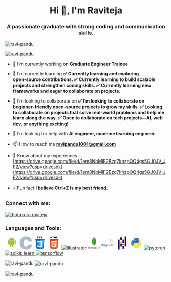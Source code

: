 <h1 align="center">Hi 👋, I'm Raviteja</h1>
<h3 align="center">A passionate graduate with strong coding and communication skills.</h3>

<p align="left"> <img src="https://komarev.com/ghpvc/?username=ravi-pandu&label=Profile%20views&color=0e75b6&style=flat" alt="ravi-pandu" /> </p>

<p align="left"> <a href="https://github.com/ryo-ma/github-profile-trophy"><img src="https://github-profile-trophy.vercel.app/?username=ravi-pandu" alt="ravi-pandu" /></a> </p>

- 🔭 I’m currently working on **Graduate Engineer Trainee**

- 🌱 I’m currently learning **✅ Currently learning and exploring open‑source contributions. ✅ Currently learning to build scalable projects and strengthen coding skills. ✅ Currently learning new frameworks and eager to collaborate on projects.**

- 👯 I’m looking to collaborate on **✅ I’m looking to collaborate on beginner‑friendly open‑source projects to grow my skills. ✅ Looking to collaborate on projects that solve real-world problems and help me learn along the way. ✅ Open to collaborate on tech projects—AI, web dev, or anything exciting!**

- 🤝 I’m looking for help with **AI engineer, machine learning engineer**

- 📫 How to reach me **ravipandu1001@gmail.com**

- 📄 Know about my experiences [https://drive.google.com/file/d/1em8NbMlF2Bzq7khzpQQ4gs5GJ0JV_JF2/view?usp=drivesdk](https://drive.google.com/file/d/1em8NbMlF2Bzq7khzpQQ4gs5GJ0JV_JF2/view?usp=drivesdk)

- ⚡ Fun fact **I believe Ctrl+Z is my best friend.**

<h3 align="left">Connect with me:</h3>
<p align="left">
<a href="https://linkedin.com/in/thotakura raviteja" target="blank"><img align="center" src="https://raw.githubusercontent.com/rahuldkjain/github-profile-readme-generator/master/src/images/icons/Social/linked-in-alt.svg" alt="thotakura raviteja" height="30" width="40" /></a>
</p>

<h3 align="left">Languages and Tools:</h3>
<p align="left"> <a href="https://developer.android.com" target="_blank" rel="noreferrer"> <img src="https://raw.githubusercontent.com/devicons/devicon/master/icons/android/android-original-wordmark.svg" alt="android" width="40" height="40"/> </a> <a href="https://www.cprogramming.com/" target="_blank" rel="noreferrer"> <img src="https://raw.githubusercontent.com/devicons/devicon/master/icons/c/c-original.svg" alt="c" width="40" height="40"/> </a> <a href="https://www.w3schools.com/css/" target="_blank" rel="noreferrer"> <img src="https://raw.githubusercontent.com/devicons/devicon/master/icons/css3/css3-original-wordmark.svg" alt="css3" width="40" height="40"/> </a> <a href="https://www.w3.org/html/" target="_blank" rel="noreferrer"> <img src="https://raw.githubusercontent.com/devicons/devicon/master/icons/html5/html5-original-wordmark.svg" alt="html5" width="40" height="40"/> </a> <a href="https://www.adobe.com/in/products/illustrator.html" target="_blank" rel="noreferrer"> <img src="https://www.vectorlogo.zone/logos/adobe_illustrator/adobe_illustrator-icon.svg" alt="illustrator" width="40" height="40"/> </a> <a href="https://www.mongodb.com/" target="_blank" rel="noreferrer"> <img src="https://raw.githubusercontent.com/devicons/devicon/master/icons/mongodb/mongodb-original-wordmark.svg" alt="mongodb" width="40" height="40"/> </a> <a href="https://www.mysql.com/" target="_blank" rel="noreferrer"> <img src="https://raw.githubusercontent.com/devicons/devicon/master/icons/mysql/mysql-original-wordmark.svg" alt="mysql" width="40" height="40"/> </a> <a href="https://pandas.pydata.org/" target="_blank" rel="noreferrer"> <img src="https://raw.githubusercontent.com/devicons/devicon/2ae2a900d2f041da66e950e4d48052658d850630/icons/pandas/pandas-original.svg" alt="pandas" width="40" height="40"/> </a> <a href="https://www.python.org" target="_blank" rel="noreferrer"> <img src="https://raw.githubusercontent.com/devicons/devicon/master/icons/python/python-original.svg" alt="python" width="40" height="40"/> </a> <a href="https://pytorch.org/" target="_blank" rel="noreferrer"> <img src="https://www.vectorlogo.zone/logos/pytorch/pytorch-icon.svg" alt="pytorch" width="40" height="40"/> </a> <a href="https://scikit-learn.org/" target="_blank" rel="noreferrer"> <img src="https://upload.wikimedia.org/wikipedia/commons/0/05/Scikit_learn_logo_small.svg" alt="scikit_learn" width="40" height="40"/> </a> <a href="https://www.tensorflow.org" target="_blank" rel="noreferrer"> <img src="https://www.vectorlogo.zone/logos/tensorflow/tensorflow-icon.svg" alt="tensorflow" width="40" height="40"/> </a> </p>

<p><img align="left" src="https://github-readme-stats.vercel.app/api/top-langs?username=ravi-pandu&show_icons=true&locale=en&layout=compact" alt="ravi-pandu" /></p>

<p>&nbsp;<img align="center" src="https://github-readme-stats.vercel.app/api?username=ravi-pandu&show_icons=true&locale=en" alt="ravi-pandu" /></p>

<p><img align="center" src="https://github-readme-streak-stats.herokuapp.com/?user=ravi-pandu&" alt="ravi-pandu" /></p>
